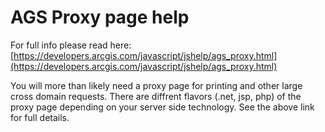 # AGS Proxy page help

For full info please read here:
[https://developers.arcgis.com/javascript/jshelp/ags_proxy.html](https://developers.arcgis.com/javascript/jshelp/ags_proxy.html)

You will more than likely need a proxy page for printing and other large cross domain requests.
There are diffrent flavors (.net, jsp, php) of the proxy page depending on your server side technology. See the above link for full details.